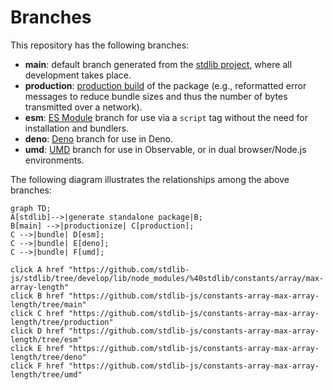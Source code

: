 <!--

@license Apache-2.0

Copyright (c) 2022 The Stdlib Authors.

Licensed under the Apache License, Version 2.0 (the "License");
you may not use this file except in compliance with the License.
You may obtain a copy of the License at

    http://www.apache.org/licenses/LICENSE-2.0

Unless required by applicable law or agreed to in writing, software
distributed under the License is distributed on an "AS IS" BASIS,
WITHOUT WARRANTIES OR CONDITIONS OF ANY KIND, either express or implied.
See the License for the specific language governing permissions and
limitations under the License.

-->

# Branches

This repository has the following branches:

-   **main**: default branch generated from the [stdlib project][stdlib-url], where all development takes place.
-   **production**: [production build][production-url] of the package (e.g., reformatted error messages to reduce bundle sizes and thus the number of bytes transmitted over a network).
-   **esm**: [ES Module][esm-url] branch for use via a `script` tag without the need for installation and bundlers.
-   **deno**: [Deno][deno-url] branch for use in Deno.
-   **umd**: [UMD][umd-url] branch for use in Observable, or in dual browser/Node.js environments.

The following diagram illustrates the relationships among the above branches:

```mermaid
graph TD;
A[stdlib]-->|generate standalone package|B;
B[main] -->|productionize| C[production];
C -->|bundle| D[esm];
C -->|bundle| E[deno];
C -->|bundle| F[umd];

click A href "https://github.com/stdlib-js/stdlib/tree/develop/lib/node_modules/%40stdlib/constants/array/max-array-length"
click B href "https://github.com/stdlib-js/constants-array-max-array-length/tree/main"
click C href "https://github.com/stdlib-js/constants-array-max-array-length/tree/production"
click D href "https://github.com/stdlib-js/constants-array-max-array-length/tree/esm"
click E href "https://github.com/stdlib-js/constants-array-max-array-length/tree/deno"
click F href "https://github.com/stdlib-js/constants-array-max-array-length/tree/umd"
```

[stdlib-url]: https://github.com/stdlib-js/stdlib/tree/develop/lib/node_modules/%40stdlib/constants/array/max-array-length
[production-url]: https://github.com/stdlib-js/constants-array-max-array-length/tree/production
[deno-url]: https://github.com/stdlib-js/constants-array-max-array-length/tree/deno
[umd-url]: https://github.com/stdlib-js/constants-array-max-array-length/tree/umd
[esm-url]: https://github.com/stdlib-js/constants-array-max-array-length/tree/esm